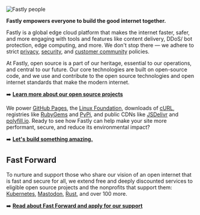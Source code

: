 ![Fastly people](https://github.com/fastly/.github/blob/main/images/fastlyans.png) 

**Fastly empowers everyone to build the good internet together.**

Fastly is a global edge cloud platform that makes the internet faster, safer, and more engaging with tools and features like content delivery, DDoS/ bot protection, edge computing, and more. We don't stop there — we adhere to strict [privacy](https://www.fastly.com/privacy/), [security](https://www.fastly.com/compliance), and [customer community](https://www.fastly.com/code-of-business-conduct-and-ethics/) policies. 

At Fastly, open source is a part of our heritage, essential to our operations, and central to our future.  Our core technologies are built on open-source code, and we use and contribute to the open source technologies and open internet standards that make the modern internet. 

➡️ **[Learn more about our open source projects](https://developer.fastly.com/community/open-source)**

We power [GitHub Pages](https://pages.github.com/), the [Linux Foundation](https://www.linuxfoundation.org/), downloads of [cURL](https://curl.se/), registries like [RubyGems](https://rubygems.org/) and [PyPi](https://pypi.org/), and public CDNs like [JSDelivr](https://www.jsdelivr.com/) and [polyfill.io](https://polyfill.io). Ready to see how Fastly can help make your site more performant, secure, and reduce its environmental impact?

➡️ **[Let's build something amazing.](https://developer.fastly.com/#tachotest)**

## Fast Forward

To nurture and support those who share our vision of an open internet that is fast and secure for all, we extend free and deeply discounted services to eligible open source projects and the nonprofits that support them: [Kubernetes](https://kubernetes.io/blog/2023/06/09/dl-adopt-cdn/), [Mastodon](https://dev.to/fastly/welcome-mastodon-to-fast-forward-11g4), [Rust](https://foundation.rust-lang.org/news/rust-foundation-included-in-fastly-s-fast-forward-program/), and over 100 more.

➡️ **[Read about Fast Forward and apply for our support](https://www.fastly.com/fast-forward)**
